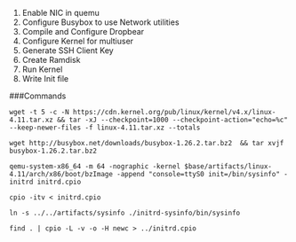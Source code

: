1. Enable NIC in quemu
2. Configure Busybox to use Network utilities
3. Compile and Configure Dropbear
4. Configure Kernel for multiuser 
5. Generate SSH Client Key
6. Create Ramdisk
7. Run Kernel
8. Write Init file


###Commands

`wget -t 5 -c -N https://cdn.kernel.org/pub/linux/kernel/v4.x/linux-4.11.tar.xz && tar -xJ --checkpoint=1000 --checkpoint-action="echo=%c" --keep-newer-files -f linux-4.11.tar.xz --totals`

`wget http://busybox.net/downloads/busybox-1.26.2.tar.bz2  && tar xvjf busybox-1.26.2.tar.bz2`



`qemu-system-x86_64 -m 64 -nographic -kernel $base/artifacts/linux-4.11/arch/x86/boot/bzImage -append "console=ttyS0 init=/bin/sysinfo" -initrd initrd.cpio`


`cpio -itv < initrd.cpio`


`ln -s ../../artifacts/sysinfo ./initrd-sysinfo/bin/sysinfo`


`find . | cpio -L -v -o -H newc > ../initrd.cpio`

